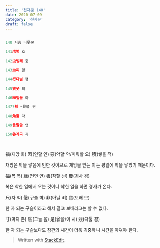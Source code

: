 ```yaml
---
title: '천자문 140'
date: 2020-07-09
category: '천자문'
draft: false
---
```

<?xml version="1.0" encoding="UTF-8"?>

```js

140 사슴 나뭇꾼

141虍범 호

142虫벌레 충

143血피 혈

144行다닐 행

145衣옷 의

146襾덮을 아

1477획 →見볼 견

148角뿔 각

149言말씀 언

150谷계곡 곡

  

```

禍(재앙 화) 因(인할 인) 惡(악할 악/미워할 오) 積(쌓을 적)

  

재앙은 악을 쌓음에 인한 것이므로 재앙을 받는 이는 평일에 악을 쌓았기 때문이다.

  

福(복 복) 緣(인연 연) 善(착할 선) 慶(경사 경)

  

복은 착한 일에서 오는 것이니 착한 일을 하면 경사가 온다.

  

尺(자 척) 璧(구슬 벽) 非(아닐 비) 寶(보배 보)

  

한 자 되는 구슬이라고 해서 결코 보배라고는 할 수 없다.

  

寸(마디 촌) 陰(그늘 음) 是(옳을/이 시) 競(다툴 경)

  

한 자 되는 구슬보다도 잠깐의 시간이 더욱 귀중하니 시간을 아껴야 한다.


> Written with [StackEdit](https://stackedit.io/).
<!--stackedit_data:
eyJoaXN0b3J5IjpbMTAzNDk3NDgzNV19
-->